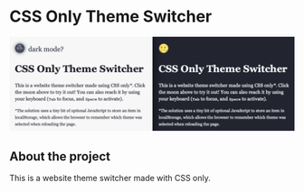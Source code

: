 # CSS Only Theme Switcher
![Theme switcher preview](preview.png)

## About the project
This is a website theme switcher made with CSS only.
